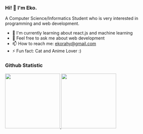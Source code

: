 ### Hi! 👋 I'm Eko.

A Computer Science/Informatics Student who is very interested in programming and web development.

- 🌱 I'm currently learning about react.js and machine learning
- 💬 Feel free to ask me about web development
- 📫 How to reach me: ekorahy@gmail.com
- ⚡ Fun fact: Cat and Anime Lover :)

### Github Statistic
<p align="left">
<a href="https://github.com/dimasmds">
  <img height="180em" src="https://github-readme-stats-eight-theta.vercel.app/api?username=ekorahy&show_icons=true&theme=algolia&include_all_commits=true&count_private=true"/>
  <img height="180em" src="https://github-readme-stats-eight-theta.vercel.app/api/top-langs/?username=ekorahy&layout=compact&langs_count=8&theme=algolia"/>
</a>
</p>
